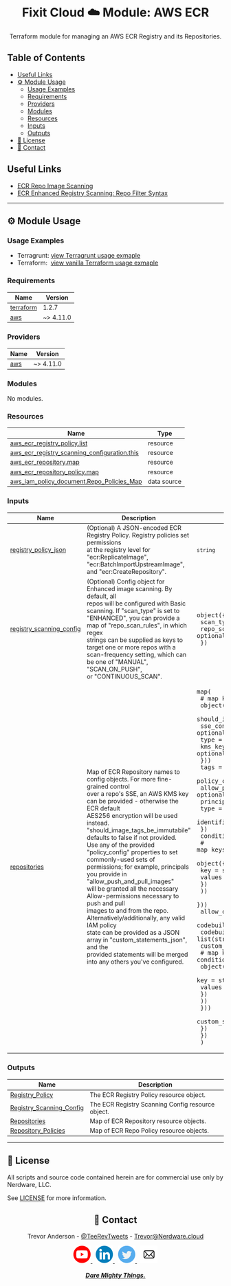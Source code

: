 <div align="center">
  <h1>Fixit Cloud ☁️ Module: AWS ECR</h2>

Terraform module for managing an AWS ECR Registry and its Repositories.

</div>

<h2>Table of Contents</h2>

- [Useful Links](#useful-links)
- [⚙️ Module Usage](#️-module-usage)
  - [Usage Examples](#usage-examples)
  - [Requirements](#requirements)
  - [Providers](#providers)
  - [Modules](#modules)
  - [Resources](#resources)
  - [Inputs](#inputs)
  - [Outputs](#outputs)
- [📝 License](#-license)
- [💬 Contact](#-contact)

## Useful Links

- [ECR Repo Image Scanning](https://docs.aws.amazon.com/AmazonECR/latest/userguide/image-scanning.html)
- [ECR Enhanced Registry Scanning: Repo Filter Syntax](https://docs.aws.amazon.com/AmazonECR/latest/APIReference/API_ScanningRepositoryFilter.html)

<!-- BEGINNING OF PRE-COMMIT-TERRAFORM DOCS HOOK -->
<!-- prettier-ignore-start -->

---

## ⚙️ Module Usage

### Usage Examples

- Terragrunt: [view Terragrunt usage exmaple](examples/terragrunt.hcl)
- Terraform: &nbsp;[view vanilla Terraform usage exmaple](examples/terraform.tf)

### Requirements

| Name                                                                     | Version   |
| ------------------------------------------------------------------------ | --------- |
| <a name="requirement_terraform"></a> [terraform](#requirement_terraform) | 1.2.7     |
| <a name="requirement_aws"></a> [aws](#requirement_aws)                   | ~> 4.11.0 |

### Providers

| Name                                             | Version   |
| ------------------------------------------------ | --------- |
| <a name="provider_aws"></a> [aws](#provider_aws) | ~> 4.11.0 |

### Modules

No modules.

### Resources

| Name                                                                                                                                                            | Type        |
| --------------------------------------------------------------------------------------------------------------------------------------------------------------- | ----------- |
| [aws_ecr_registry_policy.list](https://registry.terraform.io/providers/hashicorp/aws/latest/docs/resources/ecr_registry_policy)                                 | resource    |
| [aws_ecr_registry_scanning_configuration.this](https://registry.terraform.io/providers/hashicorp/aws/latest/docs/resources/ecr_registry_scanning_configuration) | resource    |
| [aws_ecr_repository.map](https://registry.terraform.io/providers/hashicorp/aws/latest/docs/resources/ecr_repository)                                            | resource    |
| [aws_ecr_repository_policy.map](https://registry.terraform.io/providers/hashicorp/aws/latest/docs/resources/ecr_repository_policy)                              | resource    |
| [aws_iam_policy_document.Repo_Policies_Map](https://registry.terraform.io/providers/hashicorp/aws/latest/docs/data-sources/iam_policy_document)                 | data source |

### Inputs

| Name                                                                                                      | Description                                                                                                                                                                                                                                                                                                                                                                                                                                                                                                                                                                                                                                                                                                                                                                       | Type                                                                                                                                                                                                                                                                                                                                                                                                                                                                                                                                                                                                                                                                                                                                                                                                                                                                                                                                                                                                                | Default                                                                 | Required |
| --------------------------------------------------------------------------------------------------------- | --------------------------------------------------------------------------------------------------------------------------------------------------------------------------------------------------------------------------------------------------------------------------------------------------------------------------------------------------------------------------------------------------------------------------------------------------------------------------------------------------------------------------------------------------------------------------------------------------------------------------------------------------------------------------------------------------------------------------------------------------------------------------------- | ------------------------------------------------------------------------------------------------------------------------------------------------------------------------------------------------------------------------------------------------------------------------------------------------------------------------------------------------------------------------------------------------------------------------------------------------------------------------------------------------------------------------------------------------------------------------------------------------------------------------------------------------------------------------------------------------------------------------------------------------------------------------------------------------------------------------------------------------------------------------------------------------------------------------------------------------------------------------------------------------------------------- | ----------------------------------------------------------------------- | :------: |
| <a name="input_registry_policy_json"></a> [registry_policy_json](#input_registry_policy_json)             | (Optional) A JSON-encoded ECR Registry Policy. Registry policies set permissions<br>at the registry level for "ecr:ReplicateImage", "ecr:BatchImportUpstreamImage",<br>and "ecr:CreateRepository".                                                                                                                                                                                                                                                                                                                                                                                                                                                                                                                                                                                | `string`                                                                                                                                                                                                                                                                                                                                                                                                                                                                                                                                                                                                                                                                                                                                                                                                                                                                                                                                                                                                            | `null`                                                                  |    no    |
| <a name="input_registry_scanning_config"></a> [registry_scanning_config](#input_registry_scanning_config) | (Optional) Config object for Enhanced image scanning. By default, all<br>repos will be configured with Basic scanning. If "scan_type" is set to<br>"ENHANCED", you can provide a map of "repo_scan_rules", in which regex<br>strings can be supplied as keys to target one or more repos with a<br>scan-frequency setting, which can be one of "MANUAL", "SCAN_ON_PUSH",<br>or "CONTINUOUS_SCAN".                                                                                                                                                                                                                                                                                                                                                                                 | <pre>object({<br> scan_type = string<br> repo_scan_rules = optional(map(string))<br> })</pre>                                                                                                                                                                                                                                                                                                                                                                                                                                                                                                                                                                                                                                                                                                                                                                                                                                                                                                                       | <pre>{<br> "repo_scan_rules": null,<br> "scan_type": "BASIC"<br>}</pre> |    no    |
| <a name="input_repositories"></a> [repositories](#input_repositories)                                     | Map of ECR Repository names to config objects. For more fine-grained control<br>over a repo's SSE, an AWS KMS key can be provided - otherwise the ECR default<br>AES256 encryption will be used instead. "should_image_tags_be_immutabile"<br>defaults to false if not provided.<br>Use any of the provided "policy_config" properties to set commonly-used sets of<br>permissions; for example, principals you provide in "allow_push_and_pull_images"<br>will be granted all the necessary Allow-permissions necessary to push and pull<br>images to and from the repo. Alternatively/additionally, any valid IAM policy<br>state can be provided as a JSON array in "custom_statements_json", and the<br>provided statements will be merged into any others you've configured. | <pre>map(<br> # map keys: ECR repo names<br> object({<br> should_image_tags_be_immutabile = optional(bool)<br> sse_config = optional(object({<br> type = string<br> kms_key_arn = optional(string)<br> }))<br> tags = optional(map(string))<br> policy_config = object({<br> allow_push_and_pull_images = optional(object({<br> principals = object({<br> type = string<br> identifiers = list(string)<br> })<br> conditions = optional(map(<br> # map keys: IAM condition operators (e.g., "StringEquals", "ArnLike")<br> object({<br> key = string<br> values = list(string)<br> })<br> ))<br> }))<br> allow_codebuild_access = optional(object({<br> codebuild_project_source_arns = list(string)<br> codebuild_account_ids = list(string)<br> custom_conditions = optional(map(<br> # map keys: IAM condition operators (e.g., "StringEquals", "ArnLike")<br> object({<br> key = string<br> values = list(string)<br> })<br> ))<br> }))<br> custom_statements_json = optional(string)<br> })<br> })<br> )</pre> | n/a                                                                     |   yes    |

### Outputs

| Name                                                                                                        | Description                                       |
| ----------------------------------------------------------------------------------------------------------- | ------------------------------------------------- |
| <a name="output_Registry_Policy"></a> [Registry_Policy](#output_Registry_Policy)                            | The ECR Registry Policy resource object.          |
| <a name="output_Registry_Scanning_Config"></a> [Registry_Scanning_Config](#output_Registry_Scanning_Config) | The ECR Registry Scanning Config resource object. |
| <a name="output_Repositories"></a> [Repositories](#output_Repositories)                                     | Map of ECR Repository resource objects.           |
| <a name="output_Repository_Policies"></a> [Repository_Policies](#output_Repository_Policies)                | Map of ECR Repo Policy resource objects.          |

---

## 📝 License

All scripts and source code contained herein are for commercial use only by Nerdware, LLC.

See [LICENSE](/LICENSE) for more information.

<div align="center" style="margin-top:30px;">

## 💬 Contact

Trevor Anderson - [@TeeRevTweets](https://twitter.com/teerevtweets) - [Trevor@Nerdware.cloud](mailto:trevor@nerdware.cloud)

  <a href="https://www.youtube.com/channel/UCguSCK_j1obMVXvv-DUS3ng">
    <img src="../.github/assets/YouTube_icon_circle.svg" height="40" />
  </a>
  &nbsp;
  <a href="https://www.linkedin.com/in/meet-trevor-anderson/">
    <img src="../.github/assets/LinkedIn_icon_circle.svg" height="40" />
  </a>
  &nbsp;
  <a href="https://twitter.com/TeeRevTweets">
    <img src="../.github/assets/Twitter_icon_circle.svg" height="40" />
  </a>
  &nbsp;
  <a href="mailto:trevor@nerdware.cloud">
    <img src="../.github/assets/email_icon_circle.svg" height="40" />
  </a>
  <br><br>

  <a href="https://daremightythings.co/">
    <strong><i>Dare Mighty Things.</i></strong>
  </a>

</div>
<!-- prettier-ignore-end -->
<!-- END OF PRE-COMMIT-TERRAFORM DOCS HOOK -->
